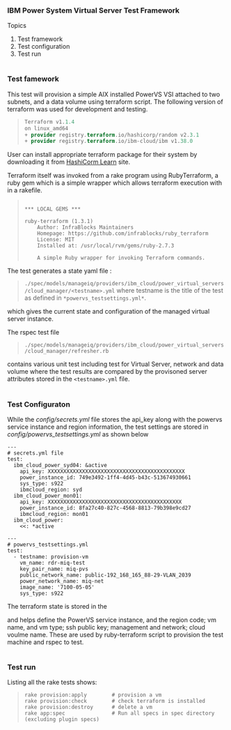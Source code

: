 ### IBM Power System Virtual Server Test Framework

Topics

1. Test framework
2. Test configuration
3. Test run

#
### Test famework
This test will provision a simple AIX installed PowerVS VSI attached to two subnets, and a data volume using terraform script. The following version of terraform was used for development and testing.
> ```terraform --version
> Terraform v1.1.4
> on linux_amd64
> + provider registry.terraform.io/hashicorp/random v2.3.1
> + provider registry.terraform.io/ibm-cloud/ibm v1.38.0
> ```

User can install appropriate terraform package for their system by downloading it from [HashiCorm Learn](https://learn.hashicorp.com/tutorials/terraform/install-cli) site.

Terraform itself was invoked from a rake program using RubyTerraform, a ruby gem which is a simple wrapper which allows terraform execution with in a rakefile.
> ``` gem info ruby-terraform
> 
> *** LOCAL GEMS ***
> 
> ruby-terraform (1.3.1)
>     Author: InfraBlocks Maintainers
>     Homepage: https://github.com/infrablocks/ruby_terraform
>     License: MIT
>     Installed at: /usr/local/rvm/gems/ruby-2.7.3
> 
>     A simple Ruby wrapper for invoking Terraform commands.
> ```

The test generates a state yaml file :
> `./spec/models/manageiq/providers/ibm_cloud/power_virtual_servers/cloud_manager/<testname>.yml` 
where testname is the title of the test as defined in `*powervs_testsettings.yml*`. 

which gives the current state and configuration of the managed virtual server instance.

The rspec test file 
> `./spec/models/manageiq/providers/ibm_cloud/power_virtual_servers/cloud_manager/refresher.rb` 

contains various unit test including test for Virtual Server, network and data volume where the test results are compared by the provisoned server attributes stored in the `<testname>.yml` file.

#
### Test Configuraton
While the *config/secrets.yml* file stores the api_key along with the powervs service instance and region information, the test settings are stored in *config/powervs_testsettings.yml* as shown below

```
---
# secrets.yml file
test:
  ibm_cloud_power_syd04: &active
    api_key: XXXXXXXXXXXXXXXXXXXXXXXXXXXXXXXXXXXXXXXXXXXX
    power_instance_id: 749e3492-1ff4-4d45-b43c-513674930661
    sys_type: s922
    ibmcloud_region: syd
  ibm_cloud_power_mon01:
    api_key: XXXXXXXXXXXXXXXXXXXXXXXXXXXXXXXXXXXXXXXXXXX
    power_instance_id: 8fa27c40-827c-4568-8813-79b398e9cd27
    ibmcloud_region: mon01
  ibm_cloud_power:
    <<: *active
```

```
---
# powervs_testsettings.yml
test:
  - testname: provision-vm
    vm_name: rdr-miq-test
    key_pair_name: miq-pvs
    public_network_name: public-192_168_165_88-29-VLAN_2039
    power_network_name: miq-net
    image_name: '7100-05-05'
    sys_type: s922
```

The terraform state is stored in the  


and helps define the PowerVS service instance, and the region code; vm name, and vm type; ssh public key; management and 
 network; cloud voulme name. These are used by ruby-terraform script to provision the test machine and rspec to test.


#
### Test run

Listing all the rake tests shows:
> ```
> rake provision:apply        # provision a vm
> rake provision:check        # check terraform is installed
> rake provision:destroy      # delete a vm
> rake app:spec               # Run all specs in spec directory (excluding plugin specs)
```

